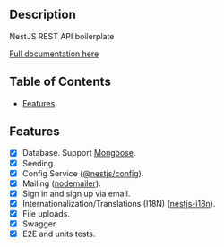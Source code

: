 ## Description <!-- omit in toc -->

NestJS REST API boilerplate

[Full documentation here](/docs/readme.md)

## Table of Contents <!-- omit in toc -->

- [Features](#features)

## Features

- [x] Database. Support [Mongoose](https://www.npmjs.com/package/mongoose).
- [x] Seeding.
- [x] Config Service ([@nestjs/config](https://www.npmjs.com/package/@nestjs/config)).
- [x] Mailing ([nodemailer](https://www.npmjs.com/package/nodemailer)).
- [x] Sign in and sign up via email.
- [x] Internationalization/Translations (I18N) ([nestjs-i18n](https://www.npmjs.com/package/nestjs-i18n)).
- [x] File uploads.
- [x] Swagger.
- [x] E2E and units tests.
